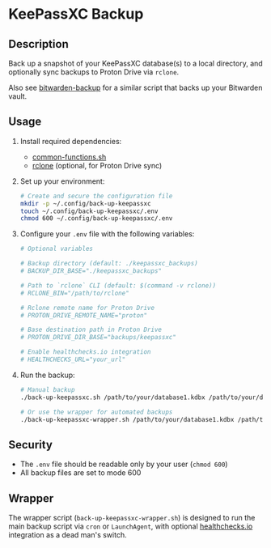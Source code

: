 # KeePassXC Backup

## Description

Back up a snapshot of your KeePassXC database(s) to a local directory, and optionally sync backups to Proton Drive via `rclone`.

Also see [bitwarden-backup](https://github.com/bray/bitwarden-backup) for a similar script that backs up your Bitwarden vault.

## Usage

1. Install required dependencies:
   - [common-functions.sh](https://github.com/bray/dotfiles/blob/main/.local/share/scripts/common-functions.sh)
   - [rclone](https://rclone.org/install/) (optional, for Proton Drive sync)

2. Set up your environment:
   ```bash
   # Create and secure the configuration file
   mkdir -p ~/.config/back-up-keepassxc
   touch ~/.config/back-up-keepassxc/.env
   chmod 600 ~/.config/back-up-keepassxc/.env
   ```

3. Configure your `.env` file with the following variables:
   ```bash
   # Optional variables

   # Backup directory (default: ./keepassxc_backups)
   # BACKUP_DIR_BASE="./keepassxc_backups"

   # Path to `rclone` CLI (default: $(command -v rclone))
   # RCLONE_BIN="/path/to/rclone"

   # Rclone remote name for Proton Drive
   # PROTON_DRIVE_REMOTE_NAME="proton"

   # Base destination path in Proton Drive
   # PROTON_DRIVE_DIR_BASE="backups/keepassxc"

   # Enable healthchecks.io integration
   # HEALTHCHECKS_URL="your_url"
   ```

4. Run the backup:
   ```bash
   # Manual backup
   ./back-up-keepassxc.sh /path/to/your/database1.kdbx /path/to/your/database2.kdbx
   
   # Or use the wrapper for automated backups
   ./back-up-keepassxc-wrapper.sh /path/to/your/database1.kdbx /path/to/your/database2.kdbx
   ```

## Security

- The `.env` file should be readable only by your user (`chmod 600`)
- All backup files are set to mode 600

## Wrapper

The wrapper script (`back-up-keepassxc-wrapper.sh`) is designed to run the main backup script via `cron` or `LaunchAgent`, with optional [healthchecks.io](https://healthchecks.io/) integration as a dead man's switch.
